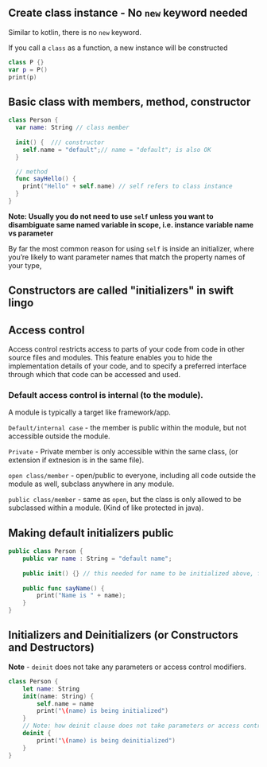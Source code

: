 
## Create class instance - No `new` keyword needed 

Similar to kotlin, there is no `new` keyword.

If you call a `class` as a function, a new instance will be constructed

```swift
class P {}
var p = P()
print(p)
```

## Basic class with members, method, constructor

```swift
class Person {
  var name: String // class member
  
  init() {  /// constructor
    self.name = "default";// name = "default"; is also OK
  }

  // method
  func sayHello() {
    print("Hello" + self.name) // self refers to class instance
  }
}
```


**Note: Usually you do not need to use `self` unless you want to disambiguate same named variable in scope, i.e. instance variable name vs parameter**

By far the most common reason for using `self` is inside an initializer,
 where you’re likely to want parameter names that match the property names of your type,


## Constructors are called "initializers" in swift lingo

## Access control

Access control restricts access to parts of your code from code in other source files and modules. This feature enables you to hide the implementation details of your code, and to specify a preferred interface through which that code can be accessed and used.

### Default access control is internal (to the module).

A module is typically a target like framework/app.

`Default/internal case` - the member is public within the module, but not accessible outside the module.

`Private` - Private member is only accessible within the same class, (or extension if extnesion is in the same file).

`open class/member` - open/public to everyone, including all code outside the module as well, subclass anywhere in any module.

`public class/member` - same as `open`, but the class is only allowed to be subclassed within a module. (Kind of like protected in java).

## Making default initializers public

```swift
public class Person {
    public var name : String = "default name";
    
    public init() {} // this needed for name to be initialized above, for a public class
    
    public func sayName() {
        print("Name is " + name);
    }
}
```

## Initializers and Deinitializers (or Constructors and Destructors)

**Note** - `deinit` does not take any parameters or access control modifiers.

```swift
class Person {
    let name: String
    init(name: String) {
        self.name = name
        print("\(name) is being initialized")
    }
    // Note: how deinit clause does not take parameters or access control modifiers
    deinit {
        print("\(name) is being deinitialized")
    }
}
```
